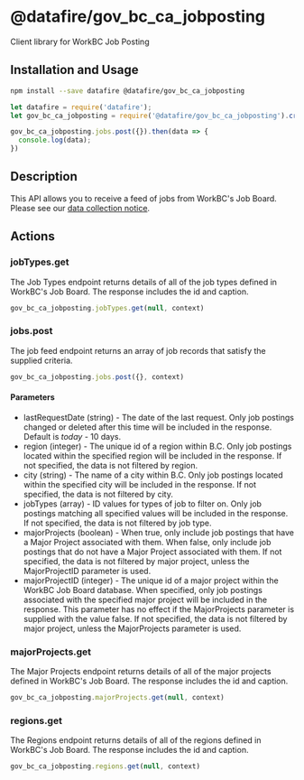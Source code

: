 # @datafire/gov_bc_ca_jobposting

Client library for WorkBC Job Posting

## Installation and Usage
```bash
npm install --save datafire @datafire/gov_bc_ca_jobposting
```

```js
let datafire = require('datafire');
let gov_bc_ca_jobposting = require('@datafire/gov_bc_ca_jobposting').create();

gov_bc_ca_jobposting.jobs.post({}).then(data => {
  console.log(data);
})
```

## Description
This API allows you to receive a feed of jobs from WorkBC's Job Board. Please see our <a href="https://github.com/bcgov/api-specs/blob/master/COLLECTION_NOTICE.md#collection-notice" target="_blank">data collection notice</a>.

## Actions
### jobTypes.get
The Job Types endpoint returns details of all of the
job types defined in WorkBC's Job Board. The response includes the
id and caption.



```js
gov_bc_ca_jobposting.jobTypes.get(null, context)
```


### jobs.post
The job feed endpoint returns an array of job records that satisfy the supplied criteria.


```js
gov_bc_ca_jobposting.jobs.post({}, context)
```

#### Parameters
* lastRequestDate (string) - The date of the last request. Only job postings changed or deleted after this time will be included in the response. Default is _today_ - 10 days.
* region (integer) - The unique id of a region within B.C. Only job postings located within the specified region will be included in the response. If not specified, the data is not filtered by region.
* city (string) - The name of a city within B.C. Only job postings located within the specified city will be included in the response. If not specified, the data is not filtered by city.
* jobTypes (array) - ID values for types of job to filter on. Only job postings matching all specified values will be included in the response. If not specified, the data is not filtered by job type.
* majorProjects (boolean) - When true, only include job postings that have a Major Project associated with them.  When false, only include job postings that do not have a Major Project associated with them. If not specified, the data is not filtered by major project, unless the MajorProjectID parameter is used.
* majorProjectID (integer) - The unique id of a major project within the WorkBC Job Board database. When specified, only job postings associated with the specified major project will be included in the response. This parameter has no effect if the MajorProjects parameter is supplied with the value false. If not specified, the data is not filtered by major project, unless the MajorProjects parameter is used.

### majorProjects.get
The Major Projects endpoint returns details of all of the
major projects defined in WorkBC's Job Board. The response includes the
id and caption.



```js
gov_bc_ca_jobposting.majorProjects.get(null, context)
```


### regions.get
The Regions endpoint returns details of all of the
regions defined in WorkBC's Job Board. The response includes the
id and caption.



```js
gov_bc_ca_jobposting.regions.get(null, context)
```



